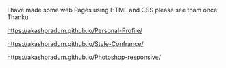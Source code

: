 I have made some web Pages using HTML and CSS please see tham once: Thanku

https://akashpradum.github.io/Personal-Profile/

https://akashpradum.github.io/Style-Confrance/

https://akashpradum.github.io/Photoshop-responsive/
